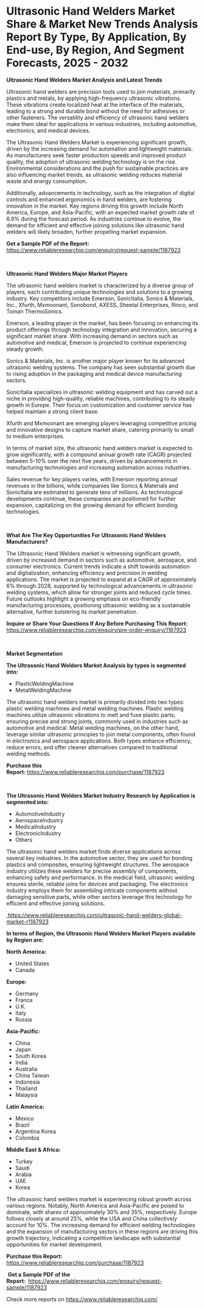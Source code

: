 <p><h1>Ultrasonic Hand Welders Market Share & Market New Trends Analysis Report By Type, By Application, By End-use, By Region, And Segment Forecasts, 2025 - 2032</h1></p><p><strong>Ultrasonic Hand Welders Market Analysis and Latest Trends</strong></p>
<p><p>Ultrasonic hand welders are precision tools used to join materials, primarily plastics and metals, by applying high-frequency ultrasonic vibrations. These vibrations create localized heat at the interface of the materials, leading to a strong and durable bond without the need for adhesives or other fasteners. The versatility and efficiency of ultrasonic hand welders make them ideal for applications in various industries, including automotive, electronics, and medical devices.</p><p>The Ultrasonic Hand Welders Market is experiencing significant growth, driven by the increasing demand for automation and lightweight materials. As manufacturers seek faster production speeds and improved product quality, the adoption of ultrasonic welding technology is on the rise. Environmental considerations and the push for sustainable practices are also influencing market trends, as ultrasonic welding reduces material waste and energy consumption.</p><p>Additionally, advancements in technology, such as the integration of digital controls and enhanced ergonomics in hand welders, are fostering innovation in the market. Key regions driving this growth include North America, Europe, and Asia-Pacific, with an expected market growth rate of 6.9% during the forecast period. As industries continue to evolve, the demand for efficient and effective joining solutions like ultrasonic hand welders will likely broaden, further propelling market expansion.</p></p>
<p><strong>Get a Sample PDF of the Report:&nbsp;</strong> <a href="https://www.reliableresearchiq.com/enquiry/request-sample/1187923?utm_campaign=2730&utm_medium=2&utm_source=Github&utm_content=ia&utm_term=10042025&utm_id=ultrasonic-hand-welders">https://www.reliableresearchiq.com/enquiry/request-sample/1187923</a></p>
<p>&nbsp;</p>
<p><strong>Ultrasonic Hand Welders Major Market Players</strong></p>
<p><p>The ultrasonic hand welders market is characterized by a diverse group of players, each contributing unique technologies and solutions to a growing industry. Key competitors include Emerson, SonicItalia, Sonics & Materials, Inc., Xfurth, Mxmoonant, Sonobond, AXESS, Sheetal Enterprises, Rinco, and Toman ThermoSonics.</p><p>Emerson, a leading player in the market, has been focusing on enhancing its product offerings through technology integration and innovation, securing a significant market share. With increasing demand in sectors such as automotive and medical, Emerson is projected to continue experiencing steady growth.</p><p>Sonics & Materials, Inc. is another major player known for its advanced ultrasonic welding systems. The company has seen substantial growth due to rising adoption in the packaging and medical device manufacturing sectors. </p><p>SonicItalia specializes in ultrasonic welding equipment and has carved out a niche in providing high-quality, reliable machines, contributing to its steady growth in Europe. Their focus on customization and customer service has helped maintain a strong client base.</p><p>Xfurth and Mxmoonant are emerging players leveraging competitive pricing and innovative designs to capture market share, catering primarily to small to medium enterprises.</p><p>In terms of market size, the ultrasonic hand welders market is expected to grow significantly, with a compound annual growth rate (CAGR) projected between 5-10% over the next five years, driven by advancements in manufacturing technologies and increasing automation across industries.</p><p>Sales revenue for key players varies, with Emerson reporting annual revenues in the billions, while companies like Sonics & Materials and SonicItalia are estimated to generate tens of millions. As technological developments continue, these companies are positioned for further expansion, capitalizing on the growing demand for efficient bonding technologies.</p></p>
<p>&nbsp;</p>
<p><strong>What Are The Key Opportunities For Ultrasonic Hand Welders Manufacturers?</strong></p>
<p><p>The Ultrasonic Hand Welders market is witnessing significant growth, driven by increased demand in sectors such as automotive, aerospace, and consumer electronics. Current trends indicate a shift towards automation and digitalization, enhancing efficiency and precision in welding applications. The market is projected to expand at a CAGR of approximately 6% through 2028, supported by technological advancements in ultrasonic welding systems, which allow for stronger joints and reduced cycle times. Future outlooks highlight a growing emphasis on eco-friendly manufacturing processes, positioning ultrasonic welding as a sustainable alternative, further bolstering its market penetration.</p></p>
<p><strong>Inquire or Share Your Questions If Any Before Purchasing This Report:</strong> <a href="https://www.reliableresearchiq.com/enquiry/pre-order-enquiry/1187923?utm_campaign=2730&utm_medium=2&utm_source=Github&utm_content=ia&utm_term=10042025&utm_id=ultrasonic-hand-welders">https://www.reliableresearchiq.com/enquiry/pre-order-enquiry/1187923</a></p>
<p>&nbsp;</p>
<p><strong>Market Segmentation</strong></p>
<p><strong>The Ultrasonic Hand Welders Market Analysis by types is segmented into:</strong></p>
<p><ul><li>PlasticWeldingMachine</li><li>MetalWeldingMachine</li></ul></p>
<p><p>The ultrasonic hand welders market is primarily divided into two types: plastic welding machines and metal welding machines. Plastic welding machines utilize ultrasonic vibrations to melt and fuse plastic parts, ensuring precise and strong joints, commonly used in industries such as automotive and medical. Metal welding machines, on the other hand, leverage similar ultrasonic principles to join metal components, often found in electronics and aerospace applications. Both types enhance efficiency, reduce errors, and offer cleaner alternatives compared to traditional welding methods.</p></p>
<p><strong>Purchase this Report:&nbsp;</strong><a href="https://www.reliableresearchiq.com/purchase/1187923?utm_campaign=2730&utm_medium=2&utm_source=Github&utm_content=ia&utm_term=10042025&utm_id=ultrasonic-hand-welders">https://www.reliableresearchiq.com/purchase/1187923</a></p>
<p>&nbsp;</p>
<p><strong>The Ultrasonic Hand Welders Market Industry Research by Application is segmented into:</strong></p>
<p><ul><li>AutomotiveIndustry</li><li>AerospaceIndustry</li><li>MedicalIndustry</li><li>ElectronicIndustry</li><li>Others</li></ul></p>
<p><p>The ultrasonic hand welders market finds diverse applications across several key industries. In the automotive sector, they are used for bonding plastics and composites, ensuring lightweight structures. The aerospace industry utilizes these welders for precise assembly of components, enhancing safety and performance. In the medical field, ultrasonic welding ensures sterile, reliable joins for devices and packaging. The electronics industry employs them for assembling intricate components without damaging sensitive parts, while other sectors leverage this technology for efficient and effective joining solutions.</p></p>
<p><a href="https://www.reliableresearchiq.com/ultrasonic-hand-welders-global-market-r1187923?utm_campaign=2730&utm_medium=2&utm_source=Github&utm_content=ia&utm_term=10042025&utm_id=ultrasonic-hand-welders">&nbsp;https://www.reliableresearchiq.com/ultrasonic-hand-welders-global-market-r1187923</a></p>
<p><strong>In terms of Region, the Ultrasonic Hand Welders Market Players available by Region are:</strong></p>
<p>
    <p> <strong> North America: </strong>
        <ul>
            <li>United States</li>
            <li>Canada</li>
        </ul>
        </p> 
    <p> <strong> Europe: </strong>
        <ul>
            <li>Germany</li>
            <li>France</li>
            <li>U.K.</li>
            <li>Italy</li>
            <li>Russia</li>
        </ul>
        </p> 
    <p> <strong> Asia-Pacific: </strong>
        <ul>
            <li>China</li>
            <li>Japan</li>
            <li>South Korea</li>
            <li>India</li>
            <li>Australia</li>
            <li>China Taiwan</li>
            <li>Indonesia</li>
            <li>Thailand</li>
            <li>Malaysia</li>
        </ul>
        </p> 
    <p> <strong> Latin America: </strong>
        <ul>
            <li>Mexico</li>
            <li>Brazil</li>
            <li>Argentina Korea</li>
            <li>Colombia</li>
        </ul>
        </p> 
    <p> <strong> Middle East & Africa: </strong>
        <ul>
            <li>Turkey</li>
            <li>Saudi</li>
            <li>Arabia</li>
            <li>UAE</li>
            <li>Korea</li>
        </ul>
    </p>
    </p>
<p><p>The ultrasonic hand welders market is experiencing robust growth across various regions. Notably, North America and Asia-Pacific are poised to dominate, with shares of approximately 30% and 35%, respectively. Europe follows closely at around 25%, while the USA and China collectively account for 10%. The increasing demand for efficient welding technologies and the expansion of manufacturing sectors in these regions are driving this growth trajectory, indicating a competitive landscape with substantial opportunities for market development.</p></p>
<p><strong>Purchase this Report: </strong><a href="https://www.reliableresearchiq.com/purchase/1187923?utm_campaign=2730&utm_medium=2&utm_source=Github&utm_content=ia&utm_term=10042025&utm_id=ultrasonic-hand-welders">https://www.reliableresearchiq.com/purchase/1187923</a></p>
<p>&nbsp;<strong>Get a Sample PDF of the Report:&nbsp;&nbsp;</strong><a href="https://www.reliableresearchiq.com/enquiry/request-sample/1187923?utm_campaign=2730&utm_medium=2&utm_source=Github&utm_content=ia&utm_term=10042025&utm_id=ultrasonic-hand-welders">https://www.reliableresearchiq.com/enquiry/request-sample/1187923</a></p>
<p><strong></strong></p>
<p>Check more reports on <a href="https://www.reliableresearchiq.com/?utm_campaign=2730&utm_medium=2&utm_source=Github&utm_content=ia&utm_term=10042025&utm_id=ultrasonic-hand-welders">https://www.reliableresearchiq.com/</a></p>
